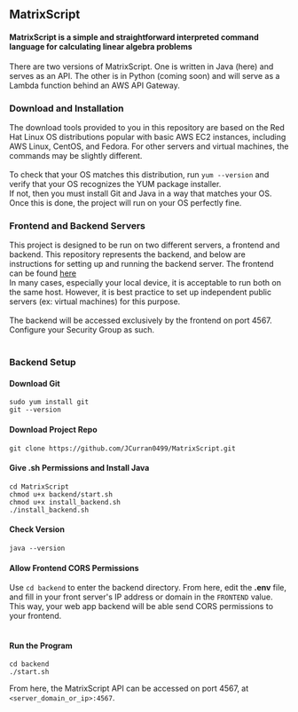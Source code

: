 ## MatrixScript
#### MatrixScript is a simple and straightforward interpreted command language for calculating linear algebra problems

There are two versions of MatrixScript. One is written in Java (here) and serves as an API. The other is in Python (coming soon) and will serve as a Lambda function behind an AWS API Gateway.

### Download and Installation

The download tools provided to you in this repository are based on the Red Hat Linux OS distributions popular with basic AWS EC2 instances, including AWS Linux, CentOS, and Fedora. For other servers and virtual machines, the commands may be slightly different. <br/> <br/>
To check that your OS matches this distribution, run `yum --version` and verify that your OS recognizes the YUM package installer. <br/>
If not, then you must install Git and Java in a way that matches your OS. Once this is done, the project will run on your OS perfectly fine. 

### Frontend and Backend Servers

This project is designed to be run on two different servers, a frontend and backend. This repository represents the backend, and below are instructions for setting up and running the backend server. The frontend can be found [here](https://github.com/JCurran0499/MatrixScript-Frontend)<br/>
In many cases, especially your local device, it is acceptable to run both on the same host. However, it is best practice to set up independent public servers (ex: virtual machines) for this purpose. <br/> <br/>
The backend will be accessed exclusively by the frontend on port 4567. Configure your Security Group as such.
<br/>
<br/>
### Backend Setup
#### Download Git
```
sudo yum install git
git --version
```

#### Download Project Repo
```
git clone https://github.com/JCurran0499/MatrixScript.git
```

#### Give .sh Permissions and Install Java
```
cd MatrixScript
chmod u+x backend/start.sh
chmod u+x install_backend.sh
./install_backend.sh
```

#### Check Version
```
java --version
```

#### Allow Frontend CORS Permissions
Use `cd backend` to enter the backend directory. From here, edit the **.env** file, and fill in your front server's IP address or domain in the `FRONTEND` value. This way, your web app backend will be able send CORS permissions to your frontend.
<br/>
<br/>

#### Run the Program
```
cd backend
./start.sh
```

From here, the MatrixScript API can be accessed on port 4567, at `<server_domain_or_ip>:4567`.
